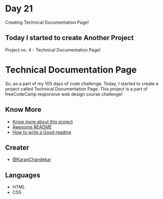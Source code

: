 # Day 21

Creating Technical Documentation Page!


## Today I started to create Another Project

Project no. 4 - Technical Documentation Page!


# Technical Documentation Page

So, as a part of my 100 days of code challenge. Today, I started to create a project called Technical Documentation Page. This project is a part of freeCodeCamp responsive web design course challenge!


## Know More

 - [Know more about this project](https://www.freecodecamp.org/learn/responsive-web-design/responsive-web-design-projects/build-a-technical-documentation-page)
 - [Awesome README](https://github.com/matiassingers/awesome-readme)
 - [How to write a Good readme](https://bulldogjob.com/news/449-how-to-write-a-good-readme-for-your-github-project)


## Creater

- [@KaranChandekar](https://github.com/KaranChandekar)


## Languages

- HTML
- CSS

